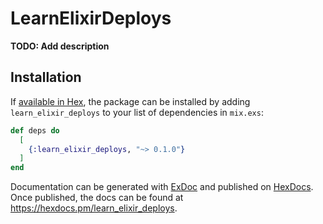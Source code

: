# LearnElixirDeploys

**TODO: Add description**

## Installation

If [available in Hex](https://hex.pm/docs/publish), the package can be installed
by adding `learn_elixir_deploys` to your list of dependencies in `mix.exs`:

```elixir
def deps do
  [
    {:learn_elixir_deploys, "~> 0.1.0"}
  ]
end
```

Documentation can be generated with [ExDoc](https://github.com/elixir-lang/ex_doc)
and published on [HexDocs](https://hexdocs.pm). Once published, the docs can
be found at <https://hexdocs.pm/learn_elixir_deploys>.

